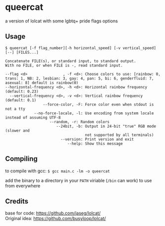 # queercat
a version of lolcat with some lgbtq+ pride flags options

## Usage
`$ queercat [-f flag_number][-h horizontal_speed] [-v vertical_speed] [--] [FILES...]`  

```
Concatenate FILE(s), or standard input, to standard output.  
With no FILE, or when FILE is -, read standard input.

--flag <d>                , -f <d>: Choose colors to use: [rainbow: 0, trans: 1, NB: 2, lesbian: 3, gay: 4, pan: 5, bi: 6, genderfluid: 7, asexual: 8] default is rainbow(0)
--horizontal-frequency <d>, -h <d>: Horizontal rainbow frequency (default: 0.23)  
  --vertical-frequency <d>, -v <d>: Vertical rainbow frequency (default: 0.1)  
                 --force-color, -F: Force color even when stdout is not a tty  
             --no-force-locale, -l: Use encoding from system locale instead of assuming UTF-8  
                    --random, -r: Random colors  
                       --24bit, -b: Output in 24-bit "true" RGB mode (slower and
                                    not supported by all terminals)  
                         --version: Print version and exit  
                            --help: Show this message
```


## Compiling
to compile with gcc: `$ gcc main.c -lm -o queercat`  

add the binary to a directory in your `PATH` viriable (`/bin` can work) to use from everywhere

## Credits
base for code: <https://github.com/jaseg/lolcat/>  
Original idea: <https://github.com/busyloop/lolcat/>
